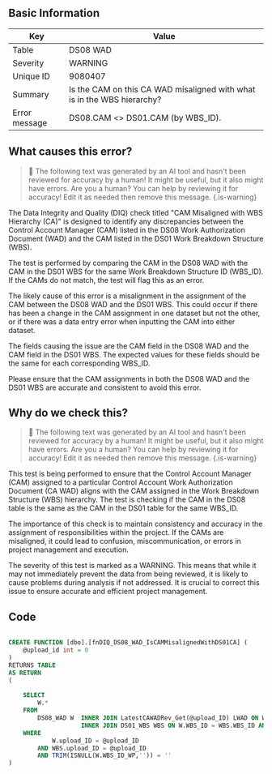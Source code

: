 ## Basic Information
| Key         | Value          |
|-------------|----------------|
| Table       | DS08 WAD |
| Severity    | WARNING |
| Unique ID   | 9080407   |
| Summary     | Is the CAM on this CA WAD misaligned with what is in the WBS hierarchy? |
| Error message | DS08.CAM <> DS01.CAM (by WBS_ID). |

## What causes this error?

> :robot: The following text was generated by an AI tool and hasn't been reviewed for accuracy by a human! It might be useful, but it also might have errors. Are you a human? You can help by reviewing it for accuracy! Edit it as needed then remove this message.
{.is-warning}

The Data Integrity and Quality (DIQ) check titled "CAM Misaligned with WBS Hierarchy (CA)" is designed to identify any discrepancies between the Control Account Manager (CAM) listed in the DS08 Work Authorization Document (WAD) and the CAM listed in the DS01 Work Breakdown Structure (WBS). 

The test is performed by comparing the CAM in the DS08 WAD with the CAM in the DS01 WBS for the same Work Breakdown Structure ID (WBS_ID). If the CAMs do not match, the test will flag this as an error. 

The likely cause of this error is a misalignment in the assignment of the CAM between the DS08 WAD and the DS01 WBS. This could occur if there has been a change in the CAM assignment in one dataset but not the other, or if there was a data entry error when inputting the CAM into either dataset.

The fields causing the issue are the CAM field in the DS08 WAD and the CAM field in the DS01 WBS. The expected values for these fields should be the same for each corresponding WBS_ID. 

Please ensure that the CAM assignments in both the DS08 WAD and the DS01 WBS are accurate and consistent to avoid this error.
## Why do we check this?

> :robot: The following text was generated by an AI tool and hasn't been reviewed for accuracy by a human! It might be useful, but it also might have errors. Are you a human? You can help by reviewing it for accuracy! Edit it as needed then remove this message.
{.is-warning}

This test is being performed to ensure that the Control Account Manager (CAM) assigned to a particular Control Account Work Authorization Document (CA WAD) aligns with the CAM assigned in the Work Breakdown Structure (WBS) hierarchy. The test is checking if the CAM in the DS08 table is the same as the CAM in the DS01 table for the same WBS_ID. 

The importance of this check is to maintain consistency and accuracy in the assignment of responsibilities within the project. If the CAMs are misaligned, it could lead to confusion, miscommunication, or errors in project management and execution. 

The severity of this test is marked as a WARNING. This means that while it may not immediately prevent the data from being reviewed, it is likely to cause problems during analysis if not addressed. It is crucial to correct this issue to ensure accurate and efficient project management.
## Code

```sql

CREATE FUNCTION [dbo].[fnDIQ_DS08_WAD_IsCAMMisalignedWithDS01CA] (
	@upload_id int = 0
)
RETURNS TABLE
AS RETURN
(
	
	SELECT 
		W.*
	FROM
		DS08_WAD W 	INNER JOIN LatestCAWADRev_Get(@upload_ID) LWAD ON W.WBS_ID = LWAD.WBS_ID AND W.auth_PM_date = LWAD.PMAuth --get latest CA WAD rev
					INNER JOIN DS01_WBS WBS ON W.WBS_ID = WBS.WBS_ID AND W.CAM <> WBS.CAM --find discrepancy btw WAD CAM & WBS CAM
	WHERE
			W.upload_ID = @upload_ID   
		AND WBS.upload_ID = @upload_ID
		AND TRIM(ISNULL(W.WBS_ID_WP,'')) = ''
)
```
